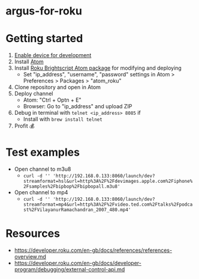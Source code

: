 # argus-for-roku

# Getting started

1. [Enable device for development](https://developer.roku.com/en-gb/docs/developer-program/getting-started/developer-setup.md)
2. Install [Atom](https://atom.io)
3. Install [Roku Brightscript Atom package](https://github.com/rokudev/atomio-package/blob/master/documentation/README.md) for modifying and deploying
   - Set "ip_address", "username", "password" settings in Atom > Preferences > Packages > "atom_roku"
4. Clone repository and open in Atom
5. Deploy channel
   - Atom: "Ctrl + Optn + E"
   - Browser: Go to "ip_address" and upload ZIP
6. Debug in terminal with `telnet <ip_address> 8085` if
   - Install with `brew install telnet`
7. Profit 💰

# Test examples
- Open channel to m3u8
   - `curl -d '' 'http://192.168.0.133:8060/launch/dev?streamformat=hsl&url=http%3A%2F%2Fdevimages.apple.com%2Fiphone%2Fsamples%2Fbipbop%2Fbipbopall.m3u8'`
- Open channel to mp4
   - `curl -d '' 'http://192.168.0.133:8060/launch/dev?streamformat=mp4&url=http%3A%2F%2Fvideo.ted.com%2Ftalks%2Fpodcast%2FVilayanurRamachandran_2007_480.mp4'`

# Resources
- https://developer.roku.com/en-gb/docs/references/references-overview.md
- https://developer.roku.com/en-gb/docs/developer-program/debugging/external-control-api.md
